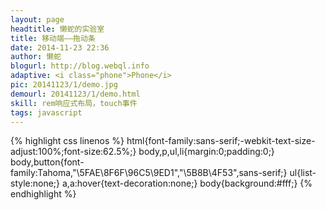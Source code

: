 ```yaml
---
layout: page
headtitle: 懒蛇的实验室
title: 移动端——拖动条
date: 2014-11-23 22:36
author: 懒蛇
blogurl: http://blog.webql.info
adaptive: <i class="phone">Phone</i>
pic: 20141123/1/demo.jpg
demourl: 20141123/1/demo.html
skill: rem响应式布局，touch事件
tags: javascript
---
```



{% highlight css linenos %}
html{font-family:sans-serif;-webkit-text-size-adjust:100%;font-size:62.5%;}
body,p,ul,li{margin:0;padding:0;}
body,button{font-family:Tahoma,"\5FAE\8F6F\96C5\9ED1","\5B8B\4F53",sans-serif;}
ul{list-style:none;}
a,a:hover{text-decoration:none;}
body{background:#fff;}
{% endhighlight %}
